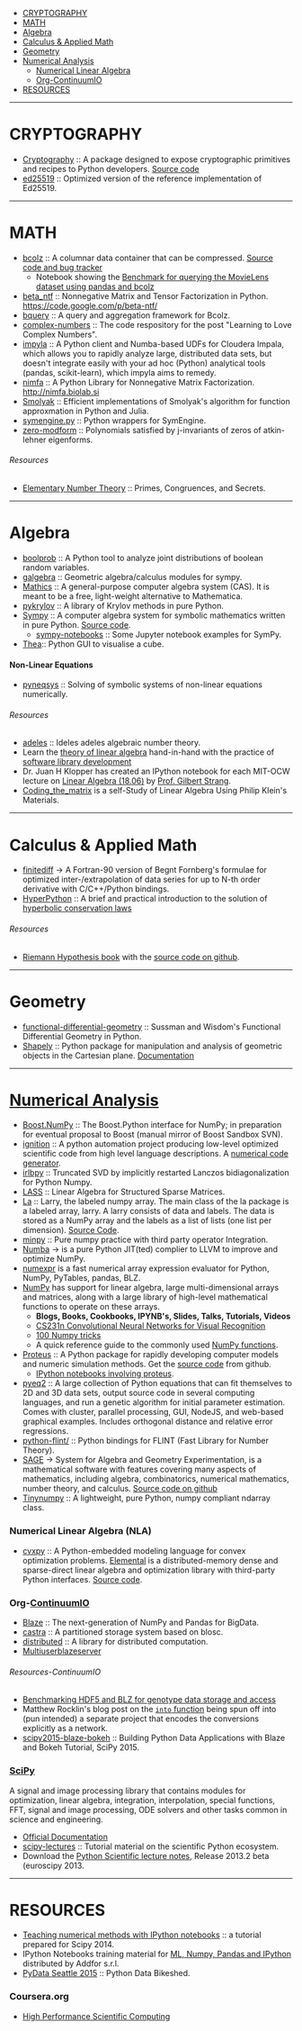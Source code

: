 + [CRYPTOGRAPHY](#cryptography)
+ [MATH](#math)
+ [Algebra](#algebra)
+ [Calculus & Applied Math](#calculus-&-applied-math)
+ [Geometry](#geometry)
+ [Numerical Analysis](#numerical-analysis)
   + [Numerical Linear Algebra](#numerical-linear-algebra)
   + [Org-ContinuumIO](#org-continuumio)
+ [RESOURCES](#resources)

----

# CRYPTOGRAPHY
+ [Cryptography](https://cryptography.io/) :: A package designed to expose cryptographic primitives and recipes to Python developers. [Source code](https://github.com/pyca/cryptography)
+ [ed25519](https://github.com/pyca/ed25519) :: Optimized version of the reference implementation of Ed25519.

----

# MATH
+ [bcolz](https://blosc.org) :: A columnar data container that can be compressed. [Source code and bug tracker](https://github.com/Blosc/bcolz)
   + Notebook showing the [Benchmark for querying the MovieLens dataset using pandas and bcolz](http://nbviewer.ipython.org/github/Blosc/movielens-bench/blob/master/querying-ep14.ipynb)
+ [beta_ntf](https://github.com/nils-werner/beta_ntf) :: Nonnegative Matrix and Tensor Factorization in Python. https://code.google.com/p/beta-ntf/
+ [bquery](https://github.com/visualfabriq/bquery) :: A query and aggregation framework for Bcolz.
+ [complex-numbers](https://github.com/j2kun/complex-numbers) :: The code respository for the post "Learning to Love Complex Numbers".
+ [impyla](https://github.com/cloudera/impyla) :: A Python client and Numba-based UDFs for Cloudera Impala, which allows you to rapidly analyze large, distributed data sets, but doesn't integrate easily with your ad hoc (Python) analytical tools (pandas, scikit-learn), which impyla aims to remedy.
+ [nimfa](https://github.com/marinkaz/nimfa) :: A Python Library for Nonnegative Matrix Factorization. http://nimfa.biolab.si
+ [Smolyak](https://github.com/EconForge/Smolyak) :: Efficient implementations of Smolyak's algorithm for function approxmation in Python and Julia.
+ [symengine.py](https://github.com/symengine/symengine.py) :: Python wrappers for SymEngine.
+ [zero-modform](https://github.com/haochenuw/zero-modform) :: Polynomials satisfied by j-invariants of zeros of atkin-lehner eigenforms.

###### Resources
+ [Elementary Number Theory](https://github.com/williamstein/ent) :: Primes, Congruences, and Secrets.

----

# Algebra
+ [boolprob](https://github.com/cvxgrp/boolprob) :: A Python tool to analyze joint distributions of boolean random variables.
+ [galgebra](https://github.com/brombo/galgebra) :: Geometric algebra/calculus modules for sympy.
+ [Mathics](https://github.com/mathics/Mathics) :: A general-purpose computer algebra system (CAS). It is meant to be a free, light-weight alternative to Mathematica.
+ [pykrylov](http://dpo.github.com/pykrylov) ::  A library of Krylov methods in pure Python.
+ [Sympy](http://sympy.org/) :: A computer algebra system for symbolic mathematics written in pure Python. [Source code](https://github.com/sympy/sympy).
    + [sympy-notebooks](https://github.com/sympy/sympy-notebooks) :: Some Jupyter notebook examples for SymPy.
+ [Thea](https://github.com/SciTools/thea):: Python GUI to visualise a cube.

#### Non-Linear Equations
+ [pyneqsys](https://github.com/bjodah/pyneqsys) :: Solving of symbolic systems of non-linear equations numerically.

###### Resources
+ [adeles](https://github.com/williamstein/adeles) :: Ideles adeles algebraic number theory.
+ Learn the [theory of linear algebra](https://github.com/ULAFF/notebooks) hand-in-hand with the practice of [software library development](https://www.edx.org/course/linear-algebra-foundations-frontiers-utaustinx-ut-5-02x)
+ Dr. Juan H Klopper has created an IPython notebook for each MIT-OCW lecture on [Linear Algebra (18.06)](http://www.juanklopper.com/opencourseware/mathematics-2/ipython-lecture-notes/) by [Prof. Gilbert Strang](http://www-math.mit.edu/~gs/).
+ [Coding_the_matrix](https://github.com/branner-courses/coding_the_matrix) is a self-Study of Linear Algebra Using Philip Klein's Materials.

----

# Calculus & Applied Math
+ [finitediff](https://github.com/bjodah/finitediff) → A Fortran-90 version of Begnt Fornberg's formulae for optimized inter-/extrapolation of data series for up to N-th order derivative with C/C++/Python bindings.
+ [HyperPython](https://github.com/ketch/HyperPython) :: A brief and practical introduction to the solution of [hyperbolic conservation laws](http://en.wikipedia.org/wiki/Hyperbolic_partial_differential_equation)

###### Resources
+ [Riemann Hypothesis book](http://wstein.org/rh/) with the [source code on github](https://github.com/williamstein/rh).

----

# Geometry
* [functional-differential-geometry](https://github.com/jtauber/functional-differential-geometry) :: Sussman and Wisdom's Functional Differential Geometry in Python.
* [Shapely](https://github.com/Toblerity/Shapely) :: Python package for manipulation and analysis of geometric objects in the Cartesian plane. [Documentation](http://toblerity.github.com/shapely/)


----

# [Numerical Analysis](https://en.wikipedia.org/wiki/Category:Numerical_analysis)
+ [Boost.NumPy](https://github.com/ndarray/Boost.NumPy) :: The Boost.Python interface for NumPy; in preparation for eventual proposal to Boost (manual mirror of Boost Sandbox SVN).
+ [ignition](https://github.com/IgnitionProject/ignition) :: A python automation project producing low-level optimized scientific code from high level language descriptions. A [numerical code generator](http://ignitionproject.github.io/ignition/).
+ [irlbpy](https://github.com/bwlewis/irlbpy) :: Truncated SVD by implicitly restarted Lanczos bidiagonalization for Python Numpy.
+ [LASS](https://github.com/cvxgrp/lass) :: Linear Algebra for Structured Sparse Matrices.
+ [La](http://pypi.python.org/pypi/la) :: Larry, the labeled numpy array. The main class of the la package is a labeled array, larry. A larry consists of data and labels. The data is stored as a NumPy array and the labels as a list of lists (one list per dimension). [Source Code](https://github.com/kwgoodman/la).
+ [minpy](https://github.com/dmlc/minpy) :: Pure numpy practice with third party operator Integration.
+ [Numba](http://numba.pydata.org/) → is a pure Python JIT(ted) complier to LLVM to improve and optimize NumPy.
+ [numexpr](https://github.com/pydata/numexpr) is a fast numerical array expression evaluator for Python, NumPy, PyTables, pandas, BLZ.
+ [NumPy](http://www.numpy.org) has support for linear algebra, large multi-dimensional arrays and matrices, along with a large library of high-level mathematical functions to operate on these arrays.
   + __Blogs, Books, Cookbooks, IPYNB's, Slides, Talks, Tutorials, Videos__
   + [CS231n Convolutional Neural Networks for Visual Recognition](https://cs231n.github.io/python-numpy-tutorial/)
   + [100 Numpy tricks](http://www.loria.fr/~rougier/teaching/numpy.100/index.html)
   + A quick reference guide to the commonly used [NumPy functions](http://people.duke.edu/~ccc14/pcfb/numpympl/NumpyBasics.html).
+ [Proteus](http://proteus.usace.army.mil) :: A Python package for rapidly developing computer models and numeric simulation methods. Get the [source code](https://github.com/erdc-cm/proteus) from github.
   + [IPython notebooks involving proteus](https://github.com/erdc-cm/proteus-notebooks).
+ [pyeq2](https://github.com/zunzun/pyeq2) :: A large collection of Python equations that can fit themselves to 2D and 3D data sets, output source code in several computing languages, and run a genetic algorithm for initial parameter estimation. Comes with cluster, parallel processing, GUI, NodeJS, and web-based graphical examples. Includes orthogonal distance and relative error regressions.
+ [python-flint/](http://fredrik-johansson.github.com/python-flint/) :: Python bindings for FLINT (Fast Library for Number Theory).
+ [SAGE](http://www.sagemath.org) → System for Algebra and Geometry Experimentation, is a mathematical software with features covering many aspects of mathematics, including algebra, combinatorics, numerical mathematics, number theory, and calculus. [Source code on github](https://github.com/sagemath/sage)
+ [Tinynumpy](https://github.com/wadetb/tinynumpy) :: A lightweight, pure Python, numpy compliant ndarray class.

### Numerical Linear Algebra (NLA)
+ [cvxpy](https://github.com/cvxgrp/cvxpy) :: A Python-embedded modeling language for convex optimization problems. [Elemental](http://libelemental.org) is a distributed-memory dense and sparse-direct linear algebra and optimization library with third-party Python interfaces. [Source code](https://github.com/elemental/Elemental).

### Org-[ContinuumIO](https://github.com/ContinuumIO/)
+ [Blaze](http://blaze.pydata.org) :: The next-generation of NumPy and Pandas for BigData.
+ [castra](https://github.com/blaze/castra) :: A partitioned storage system based on blosc.
+ [distributed](https://github.com/blaze/distributed) :: A library for distributed computation.
+ [Multiuserblazeserver](https://github.com/ContinuumIO/multiuserblazeserver)

###### Resources-ContinuumIO
   + [Benchmarking HDF5 and BLZ for genotype data storage and access](http://nbviewer.ipython.org/gist/alimanfoo/67fdcf58e364763fd0b6/benchmark_hdf5_blz.ipynb)
   + Matthew Rocklin's blog post on the [`into` function](http://matthewrocklin.com/blog/work/2015/02/03/Into/) being spun off into (pun intended) a separate project that encodes the conversions explicitly as a network.
   + [scipy2015-blaze-bokeh](https://github.com/chdoig/scipy2015-blaze-bokeh) :: Building Python Data Applications with Blaze and Bokeh Tutorial, SciPy 2015.

   
### [SciPy](http://www.scipy.org) 
A signal and image processing library that contains modules for optimization, linear algebra, integration, interpolation, special functions, FFT, signal and image processing, ODE solvers and other tasks common in science and engineering.
+ [Official Documentation](http://www.scipy.org/docs.html)
+ [scipy-lectures](http://scipy-lectures.github.io) :: Tutorial material on the scientific Python ecosystem.
+ Download the [Python Scientific lecture notes](http://www.scipy-lectures.org/_downloads/PythonScientific.pdf), Release 2013.2 beta (euroscipy 2013.

----

# RESOURCES
+ [Teaching numerical methods with IPython notebooks](https://github.com/ketch/teaching-numerics-with-notebooks) :: a tutorial prepared for Scipy 2014.
+ IPython Notebooks training material for [ML, Numpy, Pandas and IPython](https://github.com/addfor/tutorials) distributed by Addfor s.r.l.
+ [PyData Seattle 2015](https://github.com/wrobstory/pydataseattle2015) :: Python Data Bikeshed.

### Coursera.org
+ [High Performance Scientific Computing](https://www.coursera.org/course/scicomp)

